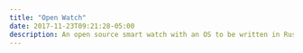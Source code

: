```yaml
---
title: "Open Watch"
date: 2017-11-23T09:21:28-05:00
description: An open source smart watch with an OS to be written in Rust.
---
```

